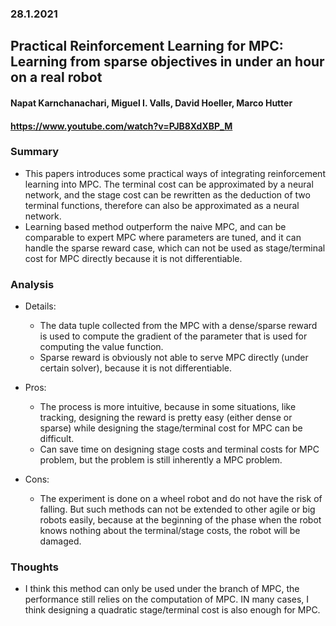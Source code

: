 ### 28.1.2021
## Practical Reinforcement Learning for MPC: Learning from sparse objectives in under an hour on a real robot
#### Napat Karnchanachari, Miguel I. Valls, David Hoeller, Marco Hutter
#### https://www.youtube.com/watch?v=PJB8XdXBP_M


### Summary
- This papers introduces some practical ways of integrating reinforcement learning into MPC. The terminal cost can be approximated by a neural network, and the stage cost can be rewritten as the deduction of two terminal functions, therefore can also be approximated as a neural network.
- Learning based method outperform the naive MPC, and can be comparable to expert MPC where parameters are tuned, and it can handle the sparse reward case, which can not be used as stage/terminal cost for MPC directly because it is not differentiable.

### Analysis
- Details:
    - The data tuple collected from the MPC with a dense/sparse reward is used to compute the gradient of the parameter that is used for computing the value function.
    - Sparse reward is obviously not able to serve MPC directly (under certain solver), because it is not differentiable.

- Pros:
    - The process is more intuitive, because in some situations, like tracking, designing the reward is pretty easy (either dense or sparse) while designing the stage/terminal cost for MPC can be difficult.
    - Can save time on designing stage costs and terminal costs for MPC problem, but the problem is still inherently a MPC problem.
- Cons:
    - The experiment is done on a wheel robot and do not have the risk of falling. But such methods can not be extended to other agile or big robots easily, because at the beginning of the phase when the robot knows nothing about the terminal/stage costs, the robot will be damaged.
    
### Thoughts
- I think this method can only be used under the branch of MPC, the performance still relies on the computation of MPC. IN many cases, I think designing a quadratic stage/terminal cost is also enough for MPC.